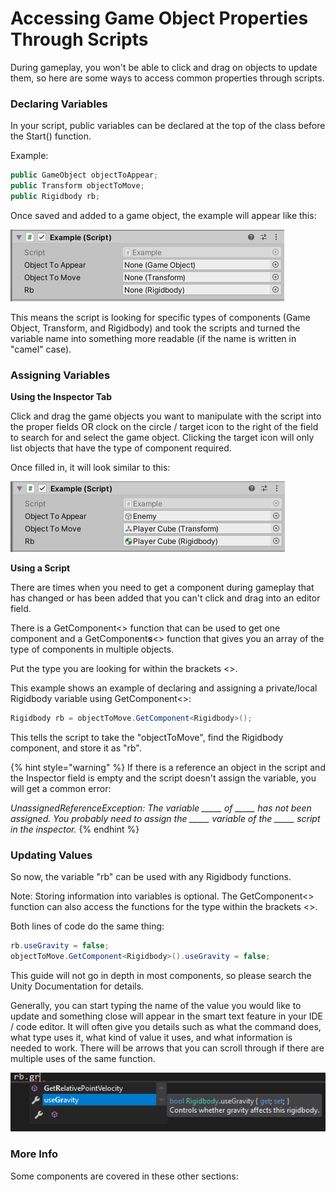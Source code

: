 # Accessing Game Object Properties Through Scripts

During gameplay, you won't be able to click and drag on objects to update them, so here are some ways to access common properties through scripts.

### Declaring Variables

In your script, public variables can be declared at the top of the class before the Start\(\) function.

Example:

```csharp
public GameObject objectToAppear;
public Transform objectToMove;
public Rigidbody rb;
```

Once saved and added to a game object, the example will appear like this:

![](../../.gitbook/assets/image%20%2820%29.png)

This means the script is looking for specific types of components \(Game Object, Transform, and Rigidbody\) and took the scripts and turned the variable name into something more readable \(if the name is written in "camel" case\).

### Assigning Variables

**Using the Inspector Tab**

Click and drag the game objects you want to manipulate with the script into the proper fields OR clock on the circle / target icon to the right of the field to search for and select the game object. Clicking the target icon will only list objects that have the type of component required.

Once filled in, it will look similar to this:

![](../../.gitbook/assets/image%20%28117%29.png)

**Using a Script**

There are times when you need to get a component during gameplay that has changed or has been added that you can't click and drag into an editor field.

There is a GetComponent&lt;&gt; function that can be used to get one component and a GetComponent**s**&lt;&gt; function that gives you an array of the type of components in multiple objects.

Put the type you are looking for within the brackets &lt;&gt;.

This example shows an example of declaring and assigning a private/local Rigidbody variable using GetComponent&lt;&gt;:

```csharp
Rigidbody rb = objectToMove.GetComponent<Rigidbody>();
```

This tells the script to take the "objectToMove", find the Rigidbody component, and store it as "rb".

{% hint style="warning" %}
If there is a reference an object in the script and the Inspector field is empty and the script doesn't assign the variable, you will get a common error:

_UnassignedReferenceException: The variable \_\_\_\_\_ of \_\_\_\_\_ has not been assigned. You probably need to assign the \_\_\_\_\_ variable of the \_\_\_\_\_ script in the inspector._
{% endhint %}

### Updating Values

So now, the variable "rb" can be used with any Rigidbody functions.

Note: Storing information into variables is optional. The GetComponent&lt;&gt; function can also access the functions for the type within the brackets &lt;&gt;.

Both lines of code do the same thing:

```csharp
rb.useGravity = false;
objectToMove.GetComponent<Rigidbody>().useGravity = false;
```

This guide will not go in depth in most components, so please search the Unity Documentation for details.

Generally, you can start typing the name of the value you would like to update and something close will appear in the smart text feature in your IDE / code editor. It will often give you details such as what the command does, what type uses it, what kind of value it uses, and what information is needed to work. There will be arrows that you can scroll through if there are multiple uses of the same function.

![](../../.gitbook/assets/image%20%28140%29.png)

### More Info

Some components are covered in these other sections:

